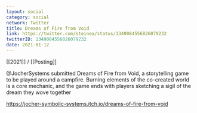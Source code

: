 ```yaml
---
layout: social
category: social
network: Twitter
title: Dreams of Fire from Void
link: https://twitter.com/steinea/status/1349084556826079232
twitterID: 1349084556826079232
date: 2021-01-12
---
```


[[2021]] / [[Posting]]

@JocherSystems submitted Dreams of Fire from Void, a storytelling game to be played around a campfire. Burning elements of the co-created world is a core mechanic, and the game ends with players sketching a sigil of the dream they wove together

<https://jocher-symbolic-systems.itch.io/dreams-of-fire-from-void>

